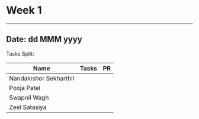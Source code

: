 # Week 1

---
Date: dd MMM yyyy
---

Tasks Split:

| Name                   | Tasks | PR |
| ---------------------- | ------| -- |
| Nandakishor Sekharthil |       |    |
| Pooja Patel            |       |    |
| Swapnil Wagh           |       |    |
| Zeel Satasiya          |       |    |